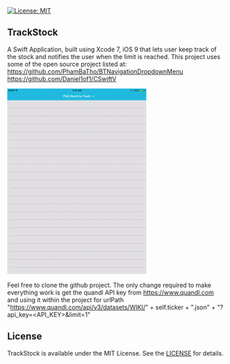 [![License: MIT](https://img.shields.io/badge/license-MIT-blue.svg?style=flat)](https://github.com/arjunkchr/TrackStock/blob/master/LICENSE)

## TrackStock
A Swift Application, built using Xcode 7, iOS 9 that lets user keep track of the stock and notifies the user when the limit is reached. This project uses some of the open source project listed at:
https://github.com/PhamBaTho/BTNavigationDropdownMenu
https://github.com/Daniel1of1/CSwiftV

![alt tag](https://github.com/arjunkchr/TrackStock/blob/master/Assets/Demo.gif)

Feel free to clone the github project. The only change required to make everything work is get the quandl API key from https://www.quandl.com and using it within the project for urlPath "https://www.quandl.com/api/v3/datasets/WIKI/" + self.ticker + ".json" + "?api_key=<API_KEY>&limit=1"


## License
TrackStock is available under the MIT License. See the [LICENSE](https://github.com/arjunkchr/TrackStock/blob/master/LICENSE) for details.
